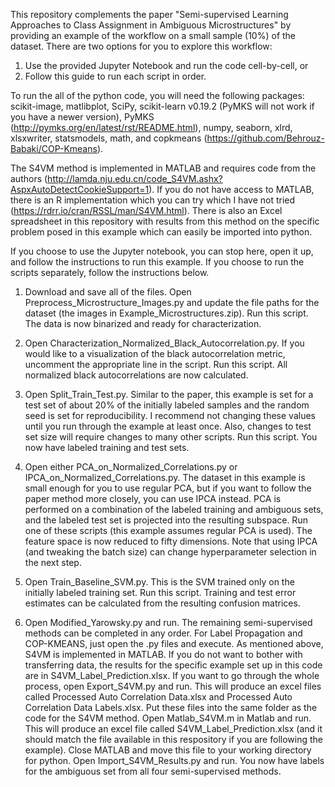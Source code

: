 This repository complements the paper "Semi-supervised Learning Approaches to Class Assignment in Ambiguous Microstructures" by providing
an example of the workflow on a small sample (10%) of the dataset. There are two options for you to explore this workflow:

1) Use the provided Jupyter Notebook and run the code cell-by-cell, or
2) Follow this guide to run each script in order.

To run the all of the python code, you will need the following packages:
scikit-image,
matlibplot,
SciPy,
scikit-learn v0.19.2 (PyMKS will not work if you have a newer version),
PyMKS (http://pymks.org/en/latest/rst/README.html),
numpy,
seaborn,
xlrd,
xlsxwriter,
statsmodels,
math,
and copkmeans (https://github.com/Behrouz-Babaki/COP-Kmeans).


The S4VM method is implemented in MATLAB and requires code from the authors 
(http://lamda.nju.edu.cn/code_S4VM.ashx?AspxAutoDetectCookieSupport=1). If you do not have access to MATLAB, there is an R implementation
which you can try which I have not tried (https://rdrr.io/cran/RSSL/man/S4VM.html). There is also an Excel spreadsheet in this repository
with results from this method on the specific problem posed in this example which can easily be imported into python.

If you choose to use the Jupyter notebook, you can stop here, open it up, and follow the instructions to run this example. If you choose
to run the scripts separately, follow the instructions below.

1) Download and save all of the files. Open Preprocess_Microstructure_Images.py and update the file paths for the dataset (the images in 
Example_Microstructures.zip). Run this script. The data is now binarized and ready for characterization.

2) Open Characterization_Normalized_Black_Autocorrelation.py. If you would like to a visualization of the black autocorrelation metric, uncomment the appropriate line in the script. Run this script. All normalized black autocorrelations are now calculated.

3) Open Split_Train_Test.py. Similar to the paper, this example is set for a test set of about 20% of the initially labeled samples and
the random seed is set for reproducibility. I recommend not changing these values until you run through the example at least once. Also,
changes to test set size will require changes to many other scripts. Run this script. You now have labeled training and test sets.

4) Open either PCA_on_Normalized_Correlations.py or IPCA_on_Normalized_Correlations.py. The dataset in this example is small enough for you to use regular PCA, but if you want to follow the paper method more closely, you can use IPCA instead. PCA is performed on a combination of the labeled training and ambiguous sets, and the labeled test set is projected into the resulting subspace. Run one of these scripts (this example assumes regular PCA is used). The feature space is now reduced to fifty dimensions. Note that using IPCA (and tweaking the batch size) can change hyperparameter selection in the next step.

5) Open Train_Baseline_SVM.py. This is the SVM trained only on the initially labeled training set. Run this script. Training and test error estimates can be calculated from the resulting confusion matrices.

6) Open Modified_Yarowsky.py and run. The remaining semi-supervised methods can be completed in any order. For Label Propagation and COP-KMEANS, just open the .py files and execute. As mentioned above, S4VM is implemented in MATLAB. If you do not want to bother with transferring data, the results for the specific example set up in this code are in S4VM_Label_Prediction.xlsx. If you want to go through the whole process, open Export_S4VM.py and run. This will produce an excel files called Processed Auto Correlation Data.xlsx and Processed Auto Correlation Data Labels.xlsx. Put these files into the same folder as the code for the S4VM method. Open Matlab_S4VM.m in Matlab and run. This will produce an excel file called S4VM_Label_Prediction.xlsx (and it should match the file available in this respository if you are following the example). Close MATLAB and move this file to your working directory for python. Open Import_S4VM_Results.py and run. You now have labels for the ambiguous set from all four semi-supervised methods.


